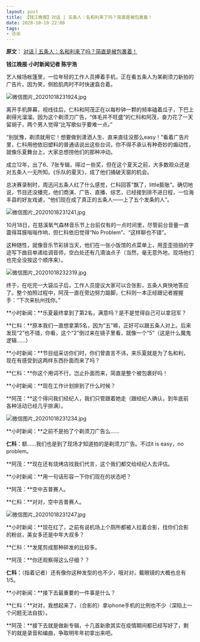 ```yaml
---
layout: post
title: 【钱江晚报】对话 | 五条人：名和利来了吗？简直是被包裹着！
date: 2020-10-19 22:00
tags:
- 访谈
---
```

**原文**：
[对话 | 五条人：名和利来了吗？简直是被包裹着！](https://rss1.thehour.cn/news24/zaker/article/405405)

**钱江晚报·小时新闻记者 陈宇浩**

艺人候场帐篷里，一位年轻的工作人员捧着手机，正在看五条人为某剃须刀新拍的广告片。因为笑，侧脸肌肉时不时快速翕合着。

![微信图片_20201018231924.jpg](https://img.thehour.cn/2020/10/19/16030768001509111300577453406506.jpeg?w=720&h=1250 "微信图片_20201018231924.jpg")

离开手机屏幕，视线往后，仁科和阿茂正在以每秒钟一颗的频率磕着瓜子，下巴上剃得光溜溜。因为这个剃须刀广告，“体毛并不旺盛”的仁科和阿茂，奋力花了一天留胡子，两个男人觉得“比写歌似乎要难一点。”

“别犹豫，剃须就用它！想要做到潇洒人生、直来直往没那么easy！”看着广告片里，仁科用他依旧塑料的普通话说出这些台词，你不得不承认有种奇妙的煽动性，就像乐夏舞台上，大家总想捞他们的那种冲动。  

成立12年，出了6、7张专辑，得过一些奖，但在这个夏天之前，大多数观众还是对五条人一无所知。《乐队的夏天》，成了他们捅破天窗的机会。  

总决赛录制时，周迅问五条人红了什么感觉，仁科回答“飘了，little膨胀”。确切地说，节目还没播完，他们商演、广告、直播、综艺，已经接到排不进日程，一位海丰县的好友戏谑，“他们现在成了真正的五条人——上了五个发条的人”。

![微信图片_20201018231241.jpg](https://img.thehour.cn/2020/10/19/16030768004024369618413480551029.jpeg?w=720&h=480 "微信图片_20201018231241.jpg")

10月18日，在慈溪氧气森林音乐节上台前仅有的一点时间里，尽管前台音量一直震得耳膜嗡嗡作响，但仁科依旧觉得“No Problem”、“这样聊也不错”。  

这种随性，就像音乐节彩排当天，他们在一张小饭馆的点菜单上，用歪歪扭扭的字迹写下曲目单递给调音师，空白处还有几滴油点子（当然，毫无意外地，现场他们也完全没按这个顺序来）。

![微信图片_20201018232319.jpg](https://img.thehour.cn/2020/10/19/16030768007368841565063698321205.jpeg?w=720&h=1280 "微信图片_20201018232319.jpg")

终于，在吃完一大袋瓜子后，工作人员提议大家可以合张影，五条人爽快地答应了。整个拍照过程中，阿茂一直在旁边努力踮脚，仁科则一本正经跟记者握握手：“下次来杭州找你。” 

**小时新闻：**乐夏最终拿到了第2名，满意吗？是不是觉得自己可以拿冠军？

**仁科：**原本我们一直想拿第5名，因为“五”嘛，正好可以跟五条人对上。后来发现“2”也不错，你看，这个“2”倒过来在镜子里看，就像一个“5”（这是什么魔鬼逻辑……）  

**小时新闻：**节目组采访你们时，你们曾直言不讳，来乐夏就是为了名和利，现在有感受到这两样东西扑面而来了吗？

**仁科：**你这个用词不行，岂止扑面而来，简直是整个被包裹好吗！  

**小时新闻：**现在工作计划排到了什么时候？

**阿茂：**这个得问我们经纪人，我们只管跟着她走（跟经纪人确认，到年底前各种活动已经几乎排满）。

![微信图片_20201018231234.jpg](https://img.thehour.cn/2020/10/19/16030768011693987416970200234364.jpeg?w=720&h=479 "微信图片_20201018231234.jpg")   

**小时新闻：**之前不是拍了个剃须刀广告么……

**仁科**：额……我们也是到了现场才知道拍的是剃须刀广告。不过it is easy，no problem。

**阿茂：**现在还有烧烤店找我们代言，这个我们都交给经纪人去评估。  

**小时新闻：**用一句话形容一下你们现在的状态吧？

**阿茂：**空中吉普赛人。

**仁科：**对对，空中吉普赛人。

![微信图片_20201018231247.jpg](https://img.thehour.cn/2020/10/19/1603076801633201010371585694846.jpeg?w=720&h=480 "微信图片_20201018231247.jpg")   

**小时新闻：**现在红了，之前有说机场上个厕所都被人拉着合影，找你们合影的粉丝，美女多还是中年大叔多？

**仁科：**发尾剪成那种碎发的比较多。

**阿茂：**你还观察得这么仔细？？

**仁科：**（指着记者）还有像你这种发型的也不少，哦对对，戴眼镜的大概也总有1/5。  

**小时新闻：**接下去最重要的一件事是什么？

**仁科：**对对，我想起来了，（合影的）拿iphone手机的比例也不少（深陷上一个问题无法自拔）。

**阿茂：**接下去就是做新专辑，十几首新歌其实在疫情期间都已经写好了，剩下的就是录音和编曲，争取明年年初拿出来吧。
